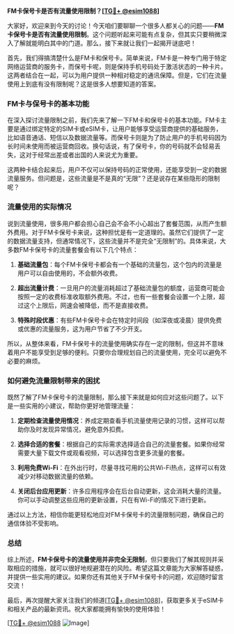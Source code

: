 **FM卡保号卡是否有流量使用限制？[[TG💪+ @esim1088](https://t.me/s/esim1088)]**

大家好，欢迎来到今天的讨论！今天咱们要聊聊一个很多人都关心的问题——**FM卡保号卡是否有流量使用限制**。这个问题听起来可能有点复杂，但其实只要稍微深入了解就能明白其中的门道。那么，接下来就让我们一起揭开谜底吧！

首先，我们得搞清楚什么是FM卡和保号卡。简单来说，FM卡是一种专门用于特定网络运营商的服务卡，而保号卡呢，则是保持手机号码处于激活状态的一种卡片。这两者结合在一起，可以为用户提供一种相对稳定的通讯保障。但是，它们在流量使用上到底有没有限制呢？这是很多人想要知道的答案。

### FM卡与保号卡的基本功能

在深入探讨流量限制之前，我们先来了解一下FM卡和保号卡的基本功能。FM卡主要是通过绑定特定的SIM卡或eSIM卡，让用户能够享受运营商提供的基础服务，比如语音通话、短信以及数据流量等。而保号卡则是为了防止用户的手机号码因为长时间未使用而被运营商回收。换句话说，有了保号卡，你的号码就不会轻易丢失，这对于经常出差或者出国的人来说尤为重要。

这两种卡结合起来后，用户不仅可以保持号码的正常使用，还能享受到一定的数据流量服务。但问题是，这些流量是不是真的“无限”？还是说存在某些隐形的限制呢？

### 流量使用的实际情况

说到流量使用，很多用户都会担心自己会不会不小心超出了套餐范围，从而产生额外费用。对于FM卡保号卡来说，这种担忧是有一定道理的。虽然它们提供了一定的数据流量支持，但通常情况下，这些流量并不是完全“无限制”的。具体来说，大多数FM卡保号卡的流量套餐会有以下几个特点：

1. **基础流量包**：每个FM卡保号卡都会有一个基础的流量包，这个包内的流量是用户可以自由使用的，不会额外收费。
   
2. **超出流量计费**：一旦用户的流量消耗超过了基础流量包的额度，运营商可能会按照一定的收费标准收取额外费用。不过，也有一些套餐会设置一个上限，超过这个上限后，网速会被降低，而不是直接收费。

3. **特殊时段优惠**：有些FM卡保号卡会在特定时间段（如深夜或凌晨）提供免费或优惠的流量服务，这为用户节省了不少开支。

所以，从整体来看，FM卡保号卡的流量使用确实存在一定的限制，但这并不意味着用户不能享受到足够的便利。只要你合理规划自己的流量使用，完全可以避免不必要的麻烦。

### 如何避免流量限制带来的困扰

既然了解了FM卡保号卡的流量限制，那么接下来就是如何应对这些问题了。以下是一些实用的小建议，帮助你更好地管理流量：

1. **定期检查流量使用情况**：养成定期查看手机流量使用记录的习惯，这样可以帮助你及时发现异常情况，避免意外扣费。

2. **选择合适的套餐**：根据自己的实际需求选择适合自己的流量套餐。如果你经常需要大量下载文件或观看视频，可以选择包含更多流量的套餐。

3. **利用免费Wi-Fi**：在外出行时，尽量寻找可用的公共Wi-Fi热点，这样可以有效减少对移动数据流量的依赖。

4. **关闭后台应用更新**：许多应用程序会在后台自动更新，这会消耗大量的流量。你可以手动调整这些应用的更新设置，只在有Wi-Fi的情况下进行更新。

通过以上方法，相信你能更轻松地应对FM卡保号卡的流量限制问题，确保自己的通信体验不受影响。

### 总结

综上所述，**FM卡保号卡的流量使用并非完全无限制**，但只要我们了解其规则并采取相应的措施，就可以很好地规避潜在的风险。希望这篇文章能为大家解答疑惑，并提供一些实用的建议。如果你还有其他关于FM卡保号卡的问题，欢迎随时留言交流！

最后，再次提醒大家关注我们的频道[[TG💪+ @esim1088](https://t.me/s/esim1088)]，获取更多关于eSIM卡和相关产品的最新资讯。祝大家都能拥有愉快的使用体验！

[[TG💪+ @esim1088](https://t.me/s/esim1088) ![Image](https://i.postimg.cc/4NQfJmqS/Snipaste-2025-05-13-00-14-12.png)]